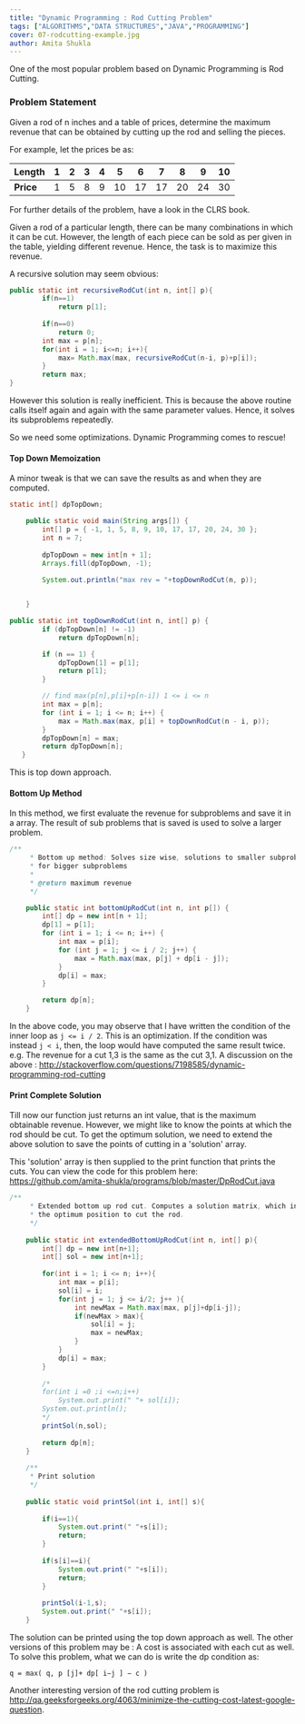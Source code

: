 ```yaml
---
title: "Dynamic Programming : Rod Cutting Problem"
tags: ["ALGORITHMS","DATA STRUCTURES","JAVA","PROGRAMMING"]
cover: 07-rodcutting-example.jpg
author: Amita Shukla
---
```


One of the most popular problem based on Dynamic Programming is Rod Cutting. 
 


### Problem Statement

Given a rod of n inches and a table of prices, determine the maximum revenue that can be obtained by cutting up the rod and selling the pieces.

 


For example, let the prices be as:

| **Length** | 1 | 2 | 3 | 4 | 5 | 6 | 7 | 8 | 9 | 10 |
| ---------- | --- | --- | --- | --- | --- | --- | --- | --- | --- | --- |
| **Price** | 1 | 5 | 8 | 9 | 10 | 17 | 17 | 20 | 24 | 30 |

For further details of the problem, have a look in the CLRS book. 
 
Given a rod of a particular length, there can be many combinations in which it can be cut. However, the length of each piece can be sold as per given in the table, yielding different revenue. Hence, the task is to maximize this revenue. 
 
 


<!-- [![](https://www.cs.indiana.edu/~achauhan/Teaching/B403/LectureNotes/images/07-rodcutting-example.jpg)](https://www.cs.indiana.edu/~achauhan/Teaching/B403/LectureNotes/images/07-rodcutting-example.jpg) -->

<re-img src="07-rodcutting-example.jpg"></re-img>

 
 
A recursive solution may seem obvious: 
```java
public static int recursiveRodCut(int n, int[] p){
		if(n==1)
			return p[1];
		
		if(n==0)
			return 0;
		int max = p[n];
		for(int i = 1; i<=n; i++){
			max= Math.max(max, recursiveRodCut(n-i, p)+p[i]);
		}
		return max;
}
``` 


However this solution is really inefficient. This is because the above routine calls itself again and again with the same parameter values. Hence, it solves its subproblems repeatedly. 
 
So we need some optimizations. Dynamic Programming comes to rescue! 
 


#### Top Down Memoization

A minor tweak is that we can save the results as and when they are computed.

```java
static int[] dpTopDown;

	public static void main(String args[]) {
		int[] p = { -1, 1, 5, 8, 9, 10, 17, 17, 20, 24, 30 };
		int n = 7;
		
		dpTopDown = new int[n + 1];
		Arrays.fill(dpTopDown, -1);
		
		System.out.println("max rev = "+topDownRodCut(n, p));


	}

public static int topDownRodCut(int n, int[] p) {
		if (dpTopDown[n] != -1)
			return dpTopDown[n];

		if (n == 1) {
			dpTopDown[1] = p[1];
			return p[1];
		}

		// find max(p[n],p[i]+p[n-i]) 1 <= i <= n
		int max = p[n];
		for (int i = 1; i <= n; i++) {
			max = Math.max(max, p[i] + topDownRodCut(n - i, p));
		}
		dpTopDown[n] = max;
		return dpTopDown[n];
   } 
```

 


This is top down approach. 
 


#### Bottom Up Method

In this method, we first evaluate the revenue for subproblems and save it in a array. The result of sub problems that is saved is used to solve a larger problem.

```java
/**
	 * Bottom up method: Solves size wise, solutions to smaller subproblems used
	 * for bigger subproblems
	 * 
	 * @return maximum revenue
	 */

	public static int bottomUpRodCut(int n, int p[]) {
		int[] dp = new int[n + 1];
		dp[1] = p[1];
		for (int i = 1; i <= n; i++) {
			int max = p[i];
			for (int j = 1; j <= i / 2; j++) {
				max = Math.max(max, p[j] + dp[i - j]);
			}
			dp[i] = max;
		}

		return dp[n];
	}
```


In the above code, you may observe that I have written the condition of the inner loop as `j <= i / 2`. This is an optimization. If the condition was instead `j < i`, then, the loop would have computed the same result twice. 
e.g. The revenue for a cut 1,3 is the same as the cut 3,1. 
A discussion on the above : <http://stackoverflow.com/questions/7198585/dynamic-programming-rod-cutting> 
 


#### Print Complete Solution

Till now our function just returns an int value, that is the maximum obtainable revenue. However, we might like to know the points at which the rod should be cut. To get the optimum solution, we need to extend the above solution to save the points of cutting in a 'solution' array.

This 'solution' array is then supplied to the print function that prints the cuts. 
You can view the code for this problem here: 
<https://github.com/amita-shukla/programs/blob/master/DpRodCut.java> 

```java  
/**
	 * Extended bottom up rod cut. Computes a solution matrix, which indicates
	 * the optimum position to cut the rod.
	 */
	
	public static int extendedBottomUpRodCut(int n, int[] p){
		int[] dp = new int[n+1];
		int[] sol = new int[n+1];
		
		for(int i = 1; i <= n; i++){
			int max = p[i];
			sol[i] = i;
			for(int j = 1; j <= i/2; j++ ){
				int newMax = Math.max(max, p[j]+dp[i-j]);
				if(newMax > max){
					sol[i] = j;
					max = newMax;
				}
			}
			dp[i] = max;
		}
		
		/*
		for(int i =0 ;i <=n;i++)
			System.out.print(" "+ sol[i]);
		System.out.println();
		*/
		printSol(n,sol);
		
		return dp[n];
	}
	
	/**
	 * Print solution
	 */
	
	public static void printSol(int i, int[] s){
		
		if(i==1){
			System.out.print(" "+s[i]);
			return;
		}
		
		if(s[i]==i){
			System.out.print(" "+s[i]);
			return;
		}
		
		printSol(i-1,s);
		System.out.print(" "+s[i]);
	}
```

 


The solution can be printed using the top down approach as well. 
The other versions of this problem may be : A cost is associated with each cut as well. To solve this problem, what we can do is write the dp condition as: 
 
`q = max( q, p [j]+ dp[ i−j ] − c )` 
 
Another interesting version of the rod cutting problem is <http://qa.geeksforgeeks.org/4063/minimize-the-cutting-cost-latest-google-question>.
